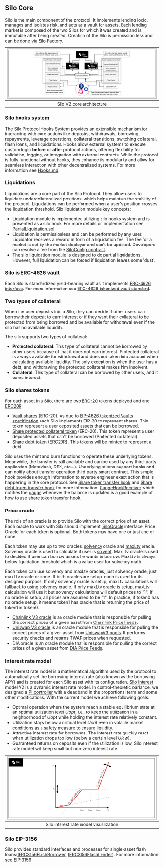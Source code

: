## Silo Core
Silo is the main component of the protocol. It implements lending logic, manages and isolates risk, and acts as a vault for assets. Each lending market is composed of the two Silos for which it was created and is immutable after being created. Creation of the Silo is permission less and can be done via [Silo Factory](https://github.com/silo-finance/silo-contracts-v2/blob/develop/silo-core/contracts/SiloFactory.sol).

|<img src="./docs/_images/silo_v2_core_architecture.jpeg" alt="Silo V2 core architecture" title="Silo V2 core architecture">|
|:--:| 
| Silo V2 core architecture |

### Silo hooks system
The Silo Protocol Hooks System provides an extensible mechanism for interacting with core actions like deposits, withdrawals, borrowing, repayments, leverage operations, collateral transitions, switching collateral, flash loans, and liquidations. Hooks allow external systems to execute custom logic **before** or **after** protocol actions, offering flexibility for validation, logging, or integration with external contracts. While the protocol is fully functional without hooks, they enhance its modularity and allow for seamless interaction with other decentralized systems. For more information see [Hooks.md](./docs/Hooks.md).

### Liquidations
Liquidations are a core part of the Silo Protocol. They allow users to liquidate undercollateralized positions, which helps maintain the stability of the protocol. Liquidations can be performed when a user's position crosses the liquidation threshold.
Silo liquidation module key concepts:
- Liquidation module is implemented utilizing silo hooks system and is presented as a silo hook. For more details on implementation see [PartialLiquidation.sol](./contracts/utils/hook-receivers/liquidation/PartialLiquidation.sol).
- Liquidation is permissionless and can be performed by any user. Liquidator receives a reward in form of a liquidation fee. The fee for a market is set by the market deployer and can't be updated. Developers can resolve a fee from the [SiloConfig contract](./contracts/SiloConfig.sol).
- The silo liquidation module is designed to do partial liquidations. However, full liquidation can be forced if liquidation leaves some 'dust'.

### Silo is ERC-4626 vault
Each Silo is standardized yield-bearing vault as it implements [ERC-4626 interface](https://github.com/silo-finance/silo-contracts-v2/blob/develop/silo-core/contracts/utils/SiloERC4626.sol). For more information see [ERC-4626 tokenized vault standard](https://ethereum.org/en/developers/docs/standards/tokens/erc-4626/).

### Two types of collateral
When the user deposits into a Silo, they can decide if other users can borrow their deposit to earn interest or if they want their collateral to be protected from being borrowed and be available for withdrawal even if the silo has no available liquidity.

The silo supports two types of collateral:
- **Protected collateral**: This type of collateral cannot be borrowed by other users because of that it does not earn interest. Protected collateral is always available for withdrawal and does not taken into account when calculating available liquidity. The only exception is when the user has a debt, and withdrawing the protected collateral makes him insolvent.
- **Collateral**: This type of collateral can be borrowed by other users, and it earns interest.

### Silo shares tokens
For each asset in a Silo, there are two [ERC-20](https://github.com/silo-finance/silo-contracts-v2/blob/develop/silo-core/contracts/utils/ShareToken.sol) tokens deployed and one [ERC20R](https://github.com/silo-finance/silo-contracts-v2/blob/develop/silo-core/contracts/utils/ShareDebtToken.sol):
- [Vault shares](https://github.com/silo-finance/silo-contracts-v2/blob/develop/silo-core/contracts/utils/ShareCollateralToken.sol) (ERC-20). As due to [EIP-4626 tokenized Vaults specification](https://eips.ethereum.org/EIPS/eip-4626) each Silo implements EIP-20 to represent shares. This token represent a user deposited assets that can be borrowed.
- [Share protected collateral token](https://github.com/silo-finance/silo-contracts-v2/blob/develop/silo-core/contracts/utils/ShareProtectedCollateralToken.sol) (ERC-20). This token represent a user deposited assets that can't be borrowed (Protected collateral).
- [Share debt token](https://github.com/silo-finance/silo-contracts-v2/blob/develop/silo-core/contracts/utils/ShareDebtToken.sol) (ERC20R). This tokens will be minted to represent a debt.

Silo uses the mint and burn functions to operate these underlying tokens. Meanwhile, the transfer is still available and can be used by any third-party application (MetaMask, DEX, etc...). Underlying tokens support hooks and can notify about transfer operation third party smart contract. This simple hook provides enough information to reverse engineer exact action that is happening in the core protocol. See [Share token transfer hook](https://github.com/silo-finance/silo-contracts-v2/blob/develop/silo-core/docs/Hooks.md#share-token-transfer-hook-afteraction) and [Share debt token transfer hook](https://github.com/silo-finance/silo-contracts-v2/blob/develop/silo-core/docs/Hooks.md#share-debt-token-transfer-hook-afteraction) for more information. [GaugeHookReceiver](https://github.com/silo-finance/silo-contracts-v2/blob/develop/silo-core/contracts/utils/hook-receivers/gauge/GaugeHookReceiver.sol) which notifies the [gauge](https://github.com/silo-finance/silo-contracts-v2/blob/develop/ve-silo/contracts/gauges/ethereum/SiloLiquidityGauge.vy#L396) whenever the balance is updated is a good example of how to use share token transfer hook.

### Price oracle
The role of an oracle is to provide Silo with the correct price of an asset. Each oracle to work with Silo should implement [ISiloOracle](https://github.com/silo-finance/silo-contracts-v2/blob/develop/silo-core/contracts/interfaces/ISiloOracle.sol) interface. Price Oracle for each token is optional. Both tokens may have one or just one or none.

Each token may use up to two oracles: [solvency](https://github.com/silo-finance/silo-contracts-v2/blob/7f82b14ee8da33dfdccde99e0fe8c48a0a126aad/silo-core/contracts/interfaces/ISiloConfig.sol#L45) oracle and [maxLtv](https://github.com/silo-finance/silo-contracts-v2/blob/7f82b14ee8da33dfdccde99e0fe8c48a0a126aad/silo-core/contracts/interfaces/ISiloConfig.sol#L46) oracle. Solvency oracle is used to calculate if user is [solvent](https://github.com/silo-finance/silo-contracts-v2/blob/7f82b14ee8da33dfdccde99e0fe8c48a0a126aad/silo-core/contracts/lib/SiloSolvencyLib.sol#L39). MaxLtv oracle is used to decided if user can borrow assets he wants to borrow. MaxLtv is always below liquidation threshold which is a value used for solvency math.

Each token can use solvency and maxLtv oracles, just solvency oracle, just maxLtv oracle or none. If both oracles are setup, each is used for its designed purpose. If only solvency oracle is setup, maxLtv calculations will fallback to using solvency oracle. If only maxLtv oracle is setup, maxLtv calculation will use it but solvency calculations will default prices to "1". If no oracle is setup, all prices are assumed to be "1". In practice, if token0 has no oracle setup, it means token1 has oracle that is returning the price of token1 in token0.
- [Chainlink V3 oracle](https://github.com/silo-finance/silo-contracts-v2/tree/develop/silo-oracles/contracts/chainlinkV3) is an oracle module that is responsible for pulling the correct prices of a given asset from [Chainlink Price Feeds](https://docs.chain.link/data-feeds/price-feeds/addresses?network=ethereum&page=1).
- [Uniswap V3 oracle](https://github.com/silo-finance/silo-contracts-v2/tree/develop/silo-oracles/contracts/uniswapV3) is an oracle module that is responsible for pulling the correct prices of a given asset from [UniswapV3 pools](https://info.uniswap.org/#/pools). It performs security checks and returns TWAP prices when requested.
- [DIA oracle](https://github.com/silo-finance/silo-contracts-v2/tree/develop/silo-oracles/contracts/dia) is an oracle module that is responsible for pulling the correct prices of a given asset from [DIA Price Feeds](https://www.diadata.org/app/source/defi/).

### Interest rate model
The interest rate model is a mathematical algorithm used by the protocol to automatically set the borrowing interest rate (also known as the borrowing APY) and is created for each Silo asset with its configuration. [Silo Interest model V2](https://github.com/silo-finance/silo-contracts-v2/blob/develop/silo-core/contracts/interestRateModel/InterestRateModelV2.sol) is a dynamic interest rate model. In control-theoretic parlance, we designed a [PI controller](https://en.wikipedia.org/wiki/Proportional%E2%80%93integral%E2%80%93derivative_controller#PI_controller) with a deadband in the proportional term and some other modifications. With the current model we achieve following goals:
- Optimal operation where the system reach a stable equilibrium state at an optimal utilization level $Uopt$, i.e., to keep the utilization in a neighborhood of $Uopt$ while holding the interest rate relatively constant.
- Utilization stays below a critical level $Ucrit$ even in volatile market conditions as a safety measure to ensure liquidity.
- Attractive interest rate for borrowers. The interest rate quickly react when utilization drops too low (below a certain level $Ulow$).
- Guaranteed returns on deposits even if the utilization is low, Silo interest rate model will keep small but non-zero interest rate.

|<img src="./docs/_images/silo_v2_interest_rate_model.jpeg" alt="Silo interest rate model visualization" title="Silo interest rate model visualization">|
|:--:| 
| Silo interest rate model visualization |

### Silo EIP-3156
Silo provides standard interfaces and processes for single-asset flash loans([IERC3156FlashBorrower](https://github.com/silo-finance/silo-contracts-v2/blob/develop/silo-core/contracts/interfaces/IERC3156FlashBorrower.sol), [IERC3156FlashLender](https://github.com/silo-finance/silo-contracts-v2/blob/develop/silo-core/contracts/interfaces/IERC3156FlashLender.sol)). For more information see [EIP-3156](https://eips.ethereum.org/EIPS/eip-3156)
